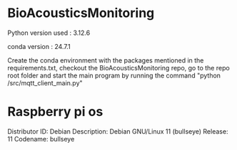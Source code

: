 # BioAcousticsMonitoring

Python version used :  3.12.6

conda version : 24.7.1

Create the conda environment with the packages mentioned in the requirements.txt, checkout the BioAcousticsMonitoring repo, go to the repo root folder and start the main program by running the command "python /src/mqtt_client_main.py"

# Raspberry pi os
Distributor ID: Debian
Description:    Debian GNU/Linux 11 (bullseye)
Release:        11
Codename:       bullseye
